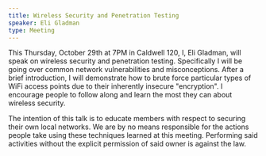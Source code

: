 ```yaml
---
title: Wireless Security and Penetration Testing
speaker: Eli Gladman
type: Meeting
---
```


This Thursday, October 29th at 7PM in Caldwell 120, I, Eli Gladman, will speak on wireless security and penetration testing. Specifically I will be going over common network vulnerabilities and misconceptions. After a brief introduction, I will demonstrate how to brute force particular types of WiFi access points due to their inherently insecure "encryption". I encourage people to follow along and learn the most they can about wireless security.

The intention of this talk is to educate members with respect to securing their own local networks. We are by no means responsible for the actions people take using these techniques learned at this meeting. Performing said activities without the explicit permission of said owner is against the law.
